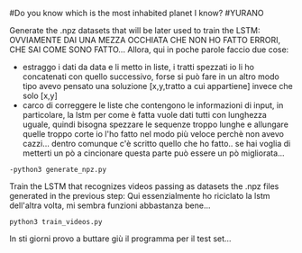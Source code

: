 #Do you know which is the most inhabited planet I know?
#YURANO

Generate the .npz datasets that will be later used to train the LSTM:
OVVIAMENTE DAI UNA MEZZA OCCHIATA CHE NON HO FATTO ERRORI, CHE SAI COME SONO FATTO...
Allora, qui in poche parole faccio due cose:
- estraggo i dati da data e li metto in liste,
  i tratti spezzati io li ho concatenati con quello successivo, forse si può fare in un altro modo
  tipo avevo pensato una soluzione [x,y,tratto a cui appartiene] invece che solo [x,y]
- carco di correggere le liste che contengono le informazioni di input, 
 in particolare, la lstm per come è fatta vuole dati tutti con lunghezza uguale,
 quindi bisogna spezzare le sequenze troppo lunghe e allungare quelle troppo corte 
 io l'ho fatto nel modo più veloce perchè non avevo cazzi... 
 dentro comunque c'è scritto quello che ho fatto.. se hai voglia di metterti un pò
 a cincionare questa parte può essere un pò migliorata...

~~~~
-python3 generate_npz.py 
~~~~

Train the LSTM that recognizes videos passing as datasets the .npz files
generated in the previous step:
Qui essenzialmente ho riciclato la lstm dell'altra volta, mi sembra funzioni abbastanza bene...
~~~~
python3 train_videos.py 
~~~~

In sti giorni provo a buttare giù il programma per il test set... 
